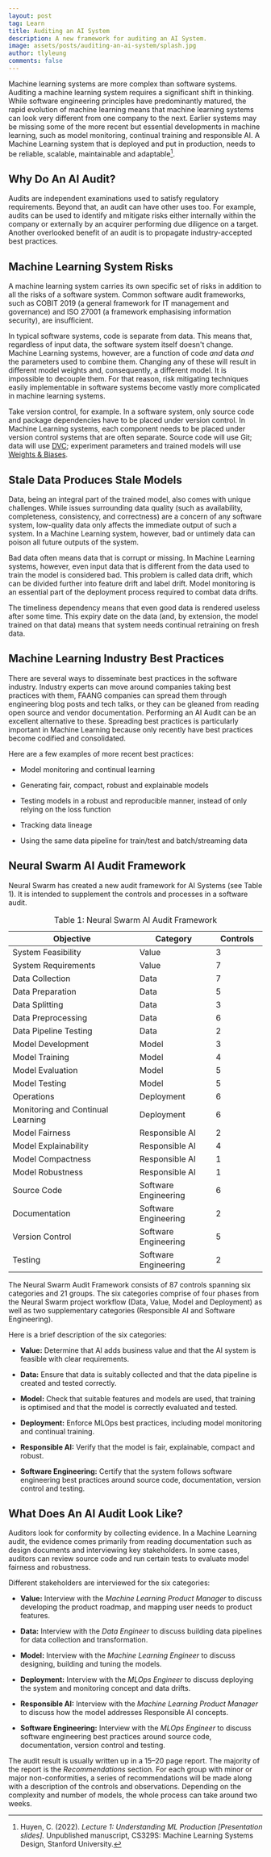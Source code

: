 ```yaml
---
layout: post
tag: Learn
title: Auditing an AI System
description: A new framework for auditing an AI System.
image: assets/posts/auditing-an-ai-system/splash.jpg
author: tlyleung
comments: false
---
```


<!-- Sell companies on benefits of an AI Audit -->

Machine learning systems are more complex than software systems. Auditing a machine learning system requires a significant shift in thinking. While software engineering principles have predominantly matured, the rapid evolution of machine learning means that machine learning systems can look very different from one company to the next. Earlier systems may be missing some of the more recent but essential developments in machine learning, such as model monitoring, continual training and responsible AI. A Machine Learning system that is deployed and put in production, needs to be reliable, scalable, maintainable and adaptable[^huyen22].

## Why Do An AI Audit?

Audits are independent examinations used to satisfy regulatory requirements. Beyond that, an audit can have other uses too. For example, audits can be used to identify and mitigate risks either internally within the company or externally by an acquirer performing due diligence on a target. Another overlooked benefit of an audit is to propagate industry-accepted best practices.

## Machine Learning System Risks

<!-- New ML risks you didn't know about -->

A machine learning system carries its own specific set of risks in addition to all the risks of a software system. Common software audit frameworks, such as COBIT 2019 (a general framework for IT management and governance) and ISO 27001 (a framework emphasising information security), are insufficient.

In typical software systems, code is separate from data. This means that, regardless of input data, the software system itself doesn't change. Machine Learning systems, however, are a function of code *and* data *and* the parameters used to combine them. Changing any of these will result in different model weights and, consequently, a different model. It is impossible to decouple them. For that reason, risk mitigating techniques easily implementable in software systems become vastly more complicated in machine learning systems.

Take version control, for example. In a software system, only source code and package dependencies have to be placed under version control. In Machine Learning systems, each component needs to be placed under version control systems that are often separate. Source code will use Git; data will use [DVC](https://dvc.org/);  experiment parameters and trained models will use [Weights & Biases](https://wandb.ai/).


## Stale Data Produces Stale Models

Data, being an integral part of the trained model, also comes with unique challenges. While issues surrounding data quality (such as availability, completeness, consistency, and correctness) are a concern of any software system, low-quality data only affects the immediate output of such a system. In a Machine Learning system, however, bad or untimely data can poison all future outputs of the system.

Bad data often means data that is corrupt or missing. In Machine Learning systems, however, even input data that is different from the data used to train the model is considered bad. This problem is called data drift, which can be divided further into feature drift and label drift. Model monitoring is an essential part of the deployment process required to combat data drifts.

The timeliness dependency means that even good data is rendered useless after some time. This expiry date on the data (and, by extension, the model trained on that data) means that system needs continual retraining on fresh data.

## Machine Learning Industry Best Practices

<!-- Best practices you didn't know about -->

There are several ways to disseminate best practices in the software industry. Industry experts can move around companies taking best practices with them, FAANG companies can spread them through engineering blog posts and tech talks, or they can be gleaned from reading open source and vendor documentation. Performing an AI Audit can be an excellent alternative to these. Spreading best practices is particularly important in Machine Learning because only recently have best practices become codified and consolidated.

Here are a few examples of more recent best practices:

- Model monitoring and continual learning

- Generating fair, compact, robust and explainable models

- Testing models in a robust and reproducible manner, instead of only relying on the loss function

- Tracking data lineage

- Using the same data pipeline for train/test and batch/streaming data

## Neural Swarm AI Audit Framework

<!-- Present new framework -->

Neural Swarm has created a new audit framework for AI Systems (see Table 1). It is intended to supplement the controls and processes in a software audit.

<table>
  <thead>
    <tr>
      <th style="width: 50%">Objective</th>
      <th style="width: 30%">Category</th>
      <th style="width: 20%" class="text-end" >Controls</th>
    </tr>
  </thead>
  <tbody>
    <tr class="hr">
      <td>System Feasibility</td>
      <td>Value</td>
      <td class="text-end">3</td>
    </tr>
    <tr>
      <td>System Requirements</td>
      <td>Value</td>
      <td class="text-end">7</td>
    </tr>
    <tr class="hr">
      <td>Data Collection</td>
      <td>Data</td>
      <td class="text-end">7</td>
    </tr>
    <tr>
      <td>Data Preparation</td>
      <td>Data</td>
      <td class="text-end">5</td>
    </tr>
    <tr>
      <td>Data Splitting</td>
      <td>Data</td>
      <td class="text-end">3</td>
    </tr>
    <tr>
      <td>Data Preprocessing</td>
      <td>Data</td>
      <td class="text-end">6</td>
    </tr>
    <tr>
      <td>Data Pipeline Testing</td>
      <td>Data</td>
      <td class="text-end">2</td>
    </tr>
    <tr class="hr">
      <td>Model Development</td>
      <td>Model</td>
      <td class="text-end">3</td>
    </tr>
    <tr>
      <td>Model Training</td>
      <td>Model</td>
      <td class="text-end">4</td>
    </tr>
    <tr>
      <td>Model Evaluation</td>
      <td>Model</td>
      <td class="text-end">5</td>
    </tr>
    <tr>
      <td>Model Testing</td>
      <td>Model</td>
      <td class="text-end">5</td>
    </tr>
    <tr class="hr">
      <td>Operations</td>
      <td>Deployment</td>
      <td class="text-end">6</td>
    </tr>
    <tr>
      <td>Monitoring and Continual Learning</td>
      <td>Deployment</td>
      <td class="text-end">6</td>
    </tr>
    <tr class="hr">
      <td>Model Fairness</td>
      <td>Responsible AI</td>
      <td class="text-end">2</td>
    </tr>
    <tr>
      <td>Model Explainability</td>
      <td>Responsible AI</td>
      <td class="text-end">4</td>
    </tr>
    <tr>
      <td>Model Compactness</td>
      <td>Responsible AI</td>
      <td class="text-end">1</td>
    </tr>
    <tr>
      <td>Model Robustness</td>
      <td>Responsible AI</td>
      <td class="text-end">1</td>
    </tr>
    <tr class="hr">
      <td>Source Code</td>
      <td>Software Engineering</td>
      <td class="text-end">6</td>
    </tr>
    <tr>
      <td>Documentation</td>
      <td>Software Engineering</td>
      <td class="text-end">2</td>
    </tr>
    <tr>
      <td>Version Control</td>
      <td>Software Engineering</td>
      <td class="text-end">5</td>
    </tr>
    <tr>
      <td>Testing</td>
      <td>Software Engineering</td>
      <td class="text-end">2</td>
    </tr>
  </tbody>
  <caption>Table 1: Neural Swarm AI Audit Framework</caption>
</table>

The Neural Swarm Audit Framework consists of 87 controls spanning six categories and 21 groups. The six categories comprise of four phases from the Neural Swarm project workflow (Data, Value, Model and Deployment) as well as two supplementary categories (Responsible AI and Software Engineering).

Here is a brief description of the six categories:

- **Value:** Determine that AI adds business value and that the AI system is feasible with clear requirements.

- **Data:** Ensure that data is suitably collected and that the data pipeline is created and tested correctly.

- **Model:** Check that suitable features and models are used, that training is optimised and that the model is correctly evaluated and tested.

- **Deployment:** Enforce MLOps best practices, including model monitoring and continual training.

- **Responsible AI:** Verify that the model is fair, explainable, compact and robust.

- **Software Engineering:** Certify that the system follows software engineering best practices around source code, documentation, version control and testing.

## What Does An AI Audit Look Like?

<!-- Methodology -->

Auditors look for conformity by collecting evidence. In a Machine Learning audit, the evidence comes primarily from reading documentation such as design documents and interviewing key stakeholders. In some cases, auditors can review source code and run certain tests to evaluate model fairness and robustness.

Different stakeholders are interviewed for the six categories:

- **Value:** Interview with the *Machine Learning Product Manager* to discuss developing the product roadmap, and mapping user needs to product features.

- **Data:** Interview with the *Data Engineer* to discuss building data pipelines for data collection and transformation.

- **Model:** Interview with the *Machine Learning Engineer* to discuss designing, building and tuning the models.

- **Deployment:** Interview with the *MLOps Engineer* to discuss deploying the system and monitoring concept and data drifts.

- **Responsible AI:** Interview with the *Machine Learning Product Manager* to discuss how the model addresses Responsible AI concepts.

- **Software Engineering:** Interview with the *MLOps Engineer* to discuss software engineering best practices around source code, documentation, version control and testing.

The audit result is usually written up in a 15–20 page report. The majority of the report is the *Recommendations* section. For each group with minor or major non-conformities, a series of recommendations will be made along with a description of the controls and observations. Depending on the complexity and number of models, the whole process can take around two weeks.


[^breck17]: Breck, E., Cai, S., Nielsen, E., Salib, M., & Sculley, D. (2017). The ML Test Score: A Rubric for ML Production Readiness and Technical Debt Reduction. *Proceedings of IEEE Big Data.*

[^huyen22]: Huyen, C. (2022). *Lecture 1: Understanding ML Production [Presentation slides].* Unpublished manuscript, CS329S: Machine Learning Systems Design, Stanford University.
